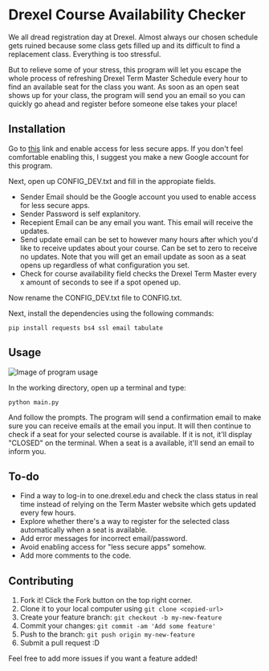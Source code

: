 # Drexel Course Availability Checker

We all dread registration day at Drexel. Almost always our chosen schedule gets ruined because some class gets filled up and its difficult to find a replacement class. Everything is too stressful.

But to relieve some of your stress, this program will let you escape the whole process of refreshing Drexel Term Master Schedule every hour to find an available seat for the class you want. As soon as an open seat shows up for your class, the program will send you an email so you can quickly go ahead and register before someone else takes your place!

## Installation

Go to [this](https://myaccount.google.com/lesssecureapps) link and enable access for less secure apps. If you don't feel comfortable enabling this, I suggest you make a new Google account for this program.

Next, open up CONFIG_DEV.txt and fill in the appropiate fields.

- Sender Email should be the Google account you used to enable access for less secure apps.
- Sender Password is self explanitory.
- Recepient Email can be any email you want. This email will receive the updates.
- Send update email can be set to however many hours after which you'd like to receive updates about your course. Can be set to zero to receive no updates. Note that you will get an email update as soon as a seat opens up regardless of what configuration you set.
- Check for course availability field checks the Drexel Term Master every x amount of seconds to see if a spot opened up.

Now rename the CONFIG_DEV.txt file to CONFIG.txt.

Next, install the dependencies using the following commands:

```
pip install requests bs4 ssl email tabulate
```

## Usage

![Image of program usage](https://i.imgur.com/8xi3Bi6.png)

In the working directory, open up a terminal and type:

```
python main.py
```

And follow the prompts. The program will send a confirmation email to make sure you can receive emails at the email you input. It will then continue to check if a seat for your selected course is available. If it is not, it'll display "CLOSED" on the terminal. When a seat is a available, it'll send an email to inform you.

## To-do

- Find a way to log-in to one.drexel.edu and check the class status in real time instead of relying on the Term Master website which gets updated every few hours.
- Explore whether there's a way to register for the selected class automatically when a seat is available.
- Add error messages for incorrect email/password.
- Avoid enabling access for "less secure apps" somehow.
- Add more comments to the code.

## Contributing

1. Fork it! Click the Fork button on the top right corner.
1. Clone it to your local computer using `git clone <copied-url>`
1. Create your feature branch: `git checkout -b my-new-feature`
1. Commit your changes: `git commit -am 'Add some feature'`
1. Push to the branch: `git push origin my-new-feature`
1. Submit a pull request :D

Feel free to add more issues if you want a feature added!

